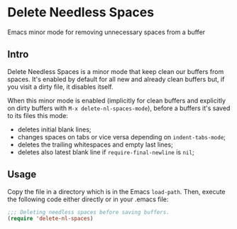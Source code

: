 Delete Needless Spaces
======================

Emacs minor mode for removing unnecessary spaces from a buffer

Intro
-----
Delete Needless Spaces is a minor mode that keep clean our buffers from spaces. It's enabled by default for all new and already clean buffers but, if you visit a dirty file, it disables itself.

When this minor mode is enabled (implicitly for clean buffers and explicitly on dirty buffers with `M-x delete-nl-spaces-mode`), before a buffers it's saved to its files this mode:

* deletes initial blank lines;
* changes spaces on tabs or vice versa depending on `indent-tabs-mode`;
* deletes the trailing whitespaces and empty last lines;
* deletes also latest blank line if `require-final-newline` is `nil`;

Usage
-----
Copy the file in a directory which is in the Emacs `load-path`. Then, execute the following code either directly or in your .emacs file:
```lisp
;;; Deleting needless spaces before saving buffers.
(require 'delete-nl-spaces)
```
